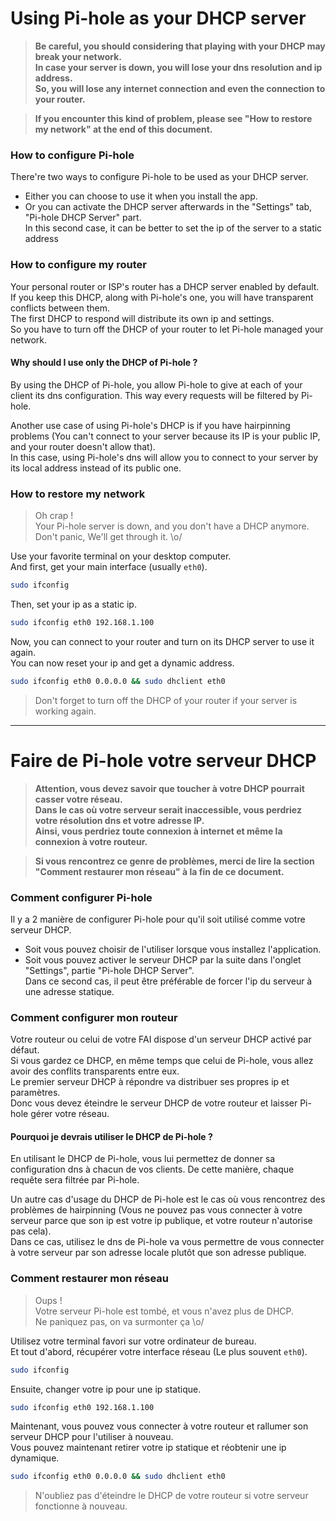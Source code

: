 Using Pi-hole as your DHCP server
==================

> **Be careful, you should considering that playing with your DHCP may break your network.  
In case your server is down, you will lose your dns resolution and ip address.  
So, you will lose any internet connection and even the connection to your router.**

> **If you encounter this kind of problem, please see "How to restore my network" at the end of this document.**

### How to configure Pi-hole

There're two ways to configure Pi-hole to be used as your DHCP server.
- Either you can choose to use it when you install the app.
- Or you can activate the DHCP server afterwards in the "Settings" tab, "Pi-hole DHCP Server" part.  
In this second case, it can be better to set the ip of the server to a static address

### How to configure my router

Your personal router or ISP's router has a DHCP server enabled by default.  
If you keep this DHCP, along with Pi-hole's one, you will have transparent conflicts between them.  
The first DHCP to respond will distribute its own ip and settings.  
So you have to turn off the DHCP of your router to let Pi-hole managed your network.

#### Why should I use only the DHCP of Pi-hole ?

By using the DHCP of Pi-hole, you allow Pi-hole to give at each of your client its dns configuration. This way every requests will be filtered by Pi-hole.

Another use case of using Pi-hole's DHCP is if you have hairpinning problems (You can't connect to your server because its IP is your public IP, and your router doesn't allow that).  
In this case, using Pi-hole's dns will allow you to connect to your server by its local address instead of its public one.

### How to restore my network

> Oh crap !  
Your Pi-hole server is down, and you don't have a DHCP anymore.  
Don't panic, We'll get through it. \o/

Use your favorite terminal on your desktop computer.  
And first, get your main interface (usually `eth0`).
``` bash
sudo ifconfig
```

Then, set your ip as a static ip.
``` bash
sudo ifconfig eth0 192.168.1.100
```

Now, you can connect to your router and turn on its DHCP server to use it again.  
You can now reset your ip and get a dynamic address.
``` bash
sudo ifconfig eth0 0.0.0.0 && sudo dhclient eth0
```

> Don't forget to turn off the DHCP of your router if your server is working again.

---

Faire de Pi-hole votre serveur DHCP
==================

> **Attention, vous devez savoir que toucher à votre DHCP pourrait casser votre réseau.  
Dans le cas où votre serveur serait inaccessible, vous perdriez votre résolution dns et votre adresse IP.  
Ainsi, vous perdriez toute connexion à internet et même la connexion à votre routeur.**

> **Si vous rencontrez ce genre de problèmes, merci de lire la section "Comment restaurer mon réseau" à la fin de ce document.**

### Comment configurer Pi-hole

Il y a 2 manière de configurer Pi-hole pour qu'il soit utilisé comme votre serveur DHCP.
- Soit vous pouvez choisir de l'utiliser lorsque vous installez l'application.
- Soit vous pouvez activer le serveur DHCP par la suite dans l'onglet "Settings", partie "Pi-hole DHCP Server".  
Dans ce second cas, il peut être préférable de forcer l'ip du serveur à une adresse statique.

### Comment configurer mon routeur

Votre routeur ou celui de votre FAI dispose d'un serveur DHCP activé par défaut.  
Si vous gardez ce DHCP, en même temps que celui de Pi-hole, vous allez avoir des conflits transparents entre eux.  
Le premier serveur DHCP à répondre va distribuer ses propres ip et paramètres.  
Donc vous devez éteindre le serveur DHCP de votre routeur et laisser Pi-hole gérer votre réseau.

#### Pourquoi je devrais utiliser le DHCP de Pi-hole ?

En utilisant le DHCP de Pi-hole, vous lui permettez de donner sa configuration dns à chacun de vos clients. De cette manière, chaque requête sera filtrée par Pi-hole.

Un autre cas d'usage du DHCP de Pi-hole est le cas où vous rencontrez des problèmes de hairpinning (Vous ne pouvez pas vous connecter à votre serveur parce que son ip est votre ip publique, et votre routeur n'autorise pas cela).  
Dans ce cas, utilisez le dns de Pi-hole va vous permettre de vous connecter à votre serveur par son adresse locale plutôt que son adresse publique.

### Comment restaurer mon réseau

> Oups !  
Votre serveur Pi-hole est tombé, et vous n'avez plus de DHCP.  
Ne paniquez pas, on va surmonter ça \o/

Utilisez votre terminal favori sur votre ordinateur de bureau.  
Et tout d'abord, récupérer votre interface réseau (Le plus souvent `eth0`).
``` bash
sudo ifconfig
```

Ensuite, changer votre ip pour une ip statique.
``` bash
sudo ifconfig eth0 192.168.1.100
```

Maintenant, vous pouvez vous connecter à votre routeur et rallumer son serveur DHCP pour l'utiliser à nouveau.  
Vous pouvez maintenant retirer votre ip statique et réobtenir une ip dynamique.
``` bash
sudo ifconfig eth0 0.0.0.0 && sudo dhclient eth0
```

> N'oubliez pas d'éteindre le DHCP de votre routeur si votre serveur fonctionne à nouveau.
